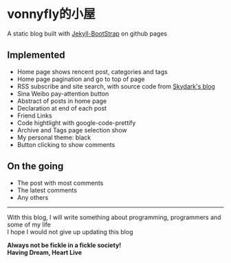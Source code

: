 # vonnyfly的小屋

A static blog built with [Jekyll-BootStrap][] on github pages

## Implemented

* Home page shows rencent post, categories and tags
* Home page pagination and go to top of page
* RSS subscribe and site search, with source code from [Skydark's blog][]
* Sina Weibo pay-attention button
* Abstract of posts in home page
* Declaration at end of each post
* Friend Links
* Code hightlight with google-code-prettify
* Archive and Tags page selection show
* My personal theme: black
* Button clicking to show comments

## On the going

* The post with most comments
* The latest comments
* Any others


---

With this blog, I will write something about programming, programmers and some of my life  
I hope I would not give up updating this blog

**Always not be fickle in a fickle society!**  
**Having Dream, Heart Live**

[Jekyll-BootStrap]: http://jekyllbootstrap.com
[Skydark's blog]: http://blog.skydark.info
